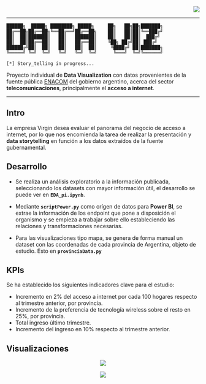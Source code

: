 <p align="right"><a href="https://github.com/v1c4r10us/dataviz-pi"><img src="https://img.shields.io/badge/view%20on%20github-%232671E5.svg?style=for-the-badge&logo=githubactions&logoColor=white"/></a></p>

***

```plaintext
██████╗  █████╗ ████████╗ █████╗     ██╗   ██╗██╗███████╗
██╔══██╗██╔══██╗╚══██╔══╝██╔══██╗    ██║   ██║██║╚══███╔╝
██║  ██║███████║   ██║   ███████║    ██║   ██║██║  ███╔╝ 
██║  ██║██╔══██║   ██║   ██╔══██║    ╚██╗ ██╔╝██║ ███╔╝  
██████╔╝██║  ██║   ██║   ██║  ██║     ╚████╔╝ ██║███████╗
╚═════╝ ╚═╝  ╚═╝   ╚═╝   ╚═╝  ╚═╝      ╚═══╝  ╚═╝╚══════╝

[*] Story_telling in progress...
```

Proyecto individual de **Data Visualization** con datos provenientes de la fuente pública <a href="https://datosabiertos.enacom.gob.ar/dashboards/20000/acceso-a-internet/">ENACOM</a> del gobierno argentino, acerca del sector **telecomunicaciones**, principalmente el **acceso a internet**.

---

## Intro

La empresa Virgin desea evaluar el panorama del negocio de acceso a internet, por lo que nos encomienda la tarea de realizar la presentación y **data storytelling** en función a los datos extraídos de la fuente gubernamental.

## Desarrollo

+ Se realiza un análisis exploratorio a la información publicada, seleccionando los datasets con mayor información útil, el desarrollo se puede ver en **`EDA_pi.ipynb`**.

+ Mediante **`scriptPower.py`** como orígen de datos para **Power BI**, se extrae la información de los endpoint que pone a disposición el organismo y se empieza a trabajar sobre ello estableciendo las relaciones y transformaciones necesarias.

+ Para las visualizaciones tipo mapa, se genera de forma manual un dataset con las coordenadas de cada provincia de Argentina, objeto de estudio. Esto en **`provinciaData.py`**

## KPIs

Se ha establecido los siguientes indicadores clave para el estudio:

+ Incremento en 2% del acceso a internet por cada 100 hogares respecto al trimestre anterior, por provincia.
+ Incremento de la preferencia de tecnología wireless sobre el resto en 25%, por provincia.
+ Total ingreso último trimestre.
+ Incremento del ingreso en 10% respecto al trimestre anterior.

## Visualizaciones

<p align="center"><img src="https://lh3.googleusercontent.com/d/1qpjbl92_pJS-H47bPlicCKoYikVAW8_M"></img></p>

<p align="center"><img src="https://lh3.googleusercontent.com/d/1HH7fi20P4oAPaQ91nGXtiaE3gq9tiMoD"></img></p>




